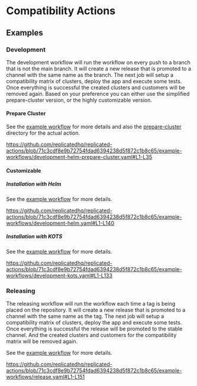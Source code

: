 # Compatibility Actions


## Examples

### Development
The development workflow will run the workflow on every push to a branch that is not the main branch. It will create a new release that is promoted to a channel with the same name as the branch.
The next job will setup a compatibility matrix of clusters, deploy the app and execute some tests. Once everything is successful the created clusters and customers will be removed again.
Based on your preference you can either use the simplified prepare-cluster version, or the highly customizable version.

#### Prepare Cluster
See the [example workflow](example-workflows/development-helm-prepare-cluster.yaml) for more details and also the [prepare-cluster](prepare-cluster) directory for the actual action.

https://github.com/replicatedhq/replicated-actions/blob/71c3cdf8e9b72754fdad6394238d5f872c1b8c65/example-workflows/development-helm-prepare-cluster.yaml#L1-L35

#### Customizable

##### Installation with Helm
See the [example workflow](example-workflows/development-helm.yaml) for more details.

https://github.com/replicatedhq/replicated-actions/blob/71c3cdf8e9b72754fdad6394238d5f872c1b8c65/example-workflows/development-helm.yaml#L1-L140

##### Installation with KOTS
See the [example workflow](example-workflows/development-kots.yaml) for more details.

https://github.com/replicatedhq/replicated-actions/blob/71c3cdf8e9b72754fdad6394238d5f872c1b8c65/example-workflows/development-kots.yaml#L1-L133

### Releasing
The releasing workflow will run the workflow each time a tag is being placed on the repository. It will create a new release that is promoted to a channel with the same name as the tag.
The next job will setup a compatibility matrix of clusters, deploy the app and execute some tests. Once everything is successful the release will be promoted to the stable channel. And the created clusters and customers for the compatibility matrix will be removed again.

See the [example workflow](example-workflows/release.yaml) for more details.

https://github.com/replicatedhq/replicated-actions/blob/71c3cdf8e9b72754fdad6394238d5f872c1b8c65/example-workflows/release.yaml#L1-L151
